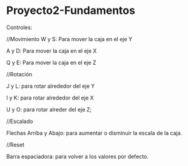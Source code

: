 # Proyecto2-Fundamentos

Controles:

//Movimiento
W y S: Para mover la caja en el eje Y

A y D: Para mover la caja en el eje X

Q y E: Para mover la caja en el eje Z

//Rotación

J y L: para rotar alrededor del eje Y

I y K: para rotar alrededor del eje X

U y O: para rotar alreder del eje Z;

//Escalado

Flechas Arriba y Abajo: para aumentar o disminuir la escala de la caja.

//Reset

Barra espaciadora: para volver a los valores por defecto.




